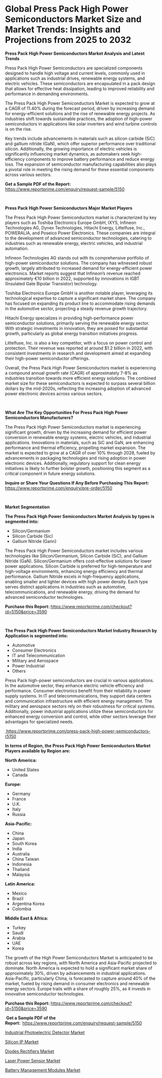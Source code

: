 <p><h1>Global Press Pack High Power Semiconductors Market Size and Market Trends: Insights and Projections from 2025 to 2032</h1></p><p><strong>Press Pack High Power Semiconductors Market Analysis and Latest Trends</strong></p>
<p><p>Press Pack High Power Semiconductors are specialized components designed to handle high voltage and current levels, commonly used in applications such as industrial drives, renewable energy systems, and electric vehicles. These semiconductors are encapsulated in a pack design that allows for effective heat dissipation, leading to improved reliability and performance in demanding environments.</p><p>The Press Pack High Power Semiconductors Market is expected to grow at a CAGR of 11.40% during the forecast period, driven by increasing demand for energy-efficient solutions and the rise of renewable energy projects. As industries shift towards sustainable practices, the adoption of high-power semiconductors in applications like solar inverters and wind turbine controls is on the rise. </p><p>Key trends include advancements in materials such as silicon carbide (SiC) and gallium nitride (GaN), which offer superior performance over traditional silicon. Additionally, the growing importance of electric vehicles is significantly influencing market dynamics, as automakers seek high-efficiency components to improve battery performance and reduce energy loss. The expansion of semiconductor manufacturing capabilities also plays a pivotal role in meeting the rising demand for these essential components across various sectors.</p></p>
<p><strong>Get a Sample PDF of the Report:&nbsp;</strong> <a href="https://www.reportprime.com/enquiry/request-sample/5150?utm_campaign=41&utm_medium=2&utm_source=Github&utm_content=ia&utm_term=19032025&utm_id=press-pack-high-power-semiconductors">https://www.reportprime.com/enquiry/request-sample/5150</a></p>
<p>&nbsp;</p>
<p><strong>Press Pack High Power Semiconductors Major Market Players</strong></p>
<p><p>The Press Pack High Power Semiconductors market is characterized by key players such as Toshiba Electronics Europe GmbH, IXYS, Infineon Technologies AG, Dynex Technologies, Hitachi Energy, Littelfuse, Inc., POWERALIA, and Poseico Power Electronics. These companies are integral to the development of advanced semiconductor technologies, catering to industries such as renewable energy, electric vehicles, and industrial automation.</p><p>Infineon Technologies AG stands out with its comprehensive portfolio of high-power semiconductor solutions. The company has witnessed robust growth, largely attributed to increased demand for energy-efficient power electronics. Market reports suggest that Infineon’s revenue reached approximately €10 billion in 2022, supported by innovations in IGBT (Insulated Gate Bipolar Transistor) technology.</p><p>Toshiba Electronics Europe GmbH is another notable player, leveraging its technological expertise to capture a significant market share. The company has focused on expanding its product line to accommodate rising demands in the automotive sector, projecting a steady revenue growth trajectory.</p><p>Hitachi Energy specializes in providing high-performance power semiconductor solutions, primarily serving the renewable energy sector. With strategic investments in innovation, they are poised for substantial growth, particularly as global energy transition initiatives progress.</p><p>Littelfuse, Inc. is also a key competitor, with a focus on power control and protection. Their revenue was reported at around $1.2 billion in 2022, with consistent investments in research and development aimed at expanding their high-power semiconductor offerings.</p><p>Overall, the Press Pack High Power Semiconductors market is experiencing a compound annual growth rate (CAGR) of approximately 7-8% as industries transition towards more efficient energy solutions. The combined market size for these semiconductors is expected to surpass several billion dollars by the mid-2020s, reflecting the increasing adoption of advanced power electronic devices across various sectors.</p></p>
<p>&nbsp;</p>
<p><strong>What Are The Key Opportunities For Press Pack High Power Semiconductors Manufacturers?</strong></p>
<p><p>The Press Pack High Power Semiconductors market is experiencing significant growth, driven by the increasing demand for efficient power conversion in renewable energy systems, electric vehicles, and industrial applications. Innovations in materials, such as SiC and GaN, are enhancing performance and thermal efficiency, propelling market expansion. The market is expected to grow at a CAGR of over 10% through 2028, fueled by advancements in packaging technologies and rising adoption in power electronic devices. Additionally, regulatory support for clean energy initiatives is likely to further bolster growth, positioning this segment as a critical component in future energy solutions.</p></p>
<p><strong>Inquire or Share Your Questions If Any Before Purchasing This Report:</strong> <a href="https://www.reportprime.com/enquiry/pre-order/5150?utm_campaign=41&utm_medium=2&utm_source=Github&utm_content=ia&utm_term=19032025&utm_id=press-pack-high-power-semiconductors">https://www.reportprime.com/enquiry/pre-order/5150</a></p>
<p>&nbsp;</p>
<p><strong>Market Segmentation</strong></p>
<p><strong>The Press Pack High Power Semiconductors Market Analysis by types is segmented into:</strong></p>
<p><ul><li>Silicon/Germanium</li><li>Silicon Carbide (Sic)</li><li>Gallium Nitride (Gann)</li></ul></p>
<p><p>The Press Pack High Power Semiconductors market includes various technologies like Silicon/Germanium, Silicon Carbide (SiC), and Gallium Nitride (GaN). Silicon/Germanium offers cost-effective solutions for lower power applications. Silicon Carbide is preferred for high-temperature and high-voltage environments, enhancing energy efficiency and thermal performance. Gallium Nitride excels in high-frequency applications, enabling smaller and lighter devices with high power density. Each type serves distinct applications in industries such as automotive, telecommunications, and renewable energy, driving the demand for advanced semiconductor technologies.</p></p>
<p><strong>Purchase this Report:&nbsp;</strong><a href="https://www.reportprime.com/checkout?id=5150&price=3590&utm_campaign=41&utm_medium=2&utm_source=Github&utm_content=ia&utm_term=19032025&utm_id=press-pack-high-power-semiconductors">https://www.reportprime.com/checkout?id=5150&price=3590</a></p>
<p>&nbsp;</p>
<p><strong>The Press Pack High Power Semiconductors Market Industry Research by Application is segmented into:</strong></p>
<p><ul><li>Automotive</li><li>Consumer Electronics</li><li>IT and Telecommunication</li><li>Military and Aerospace</li><li>Power Industrial</li><li>Others</li></ul></p>
<p><p>Press Pack high-power semiconductors are crucial in various applications. In the automotive sector, they enhance electric vehicle efficiency and performance. Consumer electronics benefit from their reliability in power supply systems. In IT and telecommunications, they support data centers and communication infrastructure with efficient energy management. The military and aerospace sectors rely on their robustness for critical systems. Additionally, power industrial applications utilize these semiconductors for enhanced energy conversion and control, while other sectors leverage their advantages for specialized needs.</p></p>
<p><a href="https://www.reportprime.com/press-pack-high-power-semiconductors-r5150?utm_campaign=41&utm_medium=2&utm_source=Github&utm_content=ia&utm_term=19032025&utm_id=press-pack-high-power-semiconductors">&nbsp;https://www.reportprime.com/press-pack-high-power-semiconductors-r5150</a></p>
<p><strong>In terms of Region, the Press Pack High Power Semiconductors Market Players available by Region are:</strong></p>
<p>
    <p> <strong> North America: </strong>
        <ul>
            <li>United States</li>
            <li>Canada</li>
        </ul>
        </p> 
    <p> <strong> Europe: </strong>
        <ul>
            <li>Germany</li>
            <li>France</li>
            <li>U.K.</li>
            <li>Italy</li>
            <li>Russia</li>
        </ul>
        </p> 
    <p> <strong> Asia-Pacific: </strong>
        <ul>
            <li>China</li>
            <li>Japan</li>
            <li>South Korea</li>
            <li>India</li>
            <li>Australia</li>
            <li>China Taiwan</li>
            <li>Indonesia</li>
            <li>Thailand</li>
            <li>Malaysia</li>
        </ul>
        </p> 
    <p> <strong> Latin America: </strong>
        <ul>
            <li>Mexico</li>
            <li>Brazil</li>
            <li>Argentina Korea</li>
            <li>Colombia</li>
        </ul>
        </p> 
    <p> <strong> Middle East & Africa: </strong>
        <ul>
            <li>Turkey</li>
            <li>Saudi</li>
            <li>Arabia</li>
            <li>UAE</li>
            <li>Korea</li>
        </ul>
    </p>
    </p>
<p><p>The growth of the High Power Semiconductors Market is anticipated to be robust across key regions, with North America and Asia-Pacific projected to dominate. North America is expected to hold a significant market share of approximately 30%, driven by advancements in industrial applications. Asia-Pacific, particularly China, is forecasted to capture around 40% of the market, fueled by rising demand in consumer electronics and renewable energy sectors. Europe trails with a share of roughly 25%, as it invests in innovative semiconductor technologies.</p></p>
<p><strong>Purchase this Report: </strong><a href="https://www.reportprime.com/checkout?id=5150&price=3590&utm_campaign=41&utm_medium=2&utm_source=Github&utm_content=ia&utm_term=19032025&utm_id=press-pack-high-power-semiconductors">https://www.reportprime.com/checkout?id=5150&price=3590</a></p>
<p>&nbsp;<strong>Get a Sample PDF of the Report:&nbsp;&nbsp;</strong><a href="https://www.reportprime.com/enquiry/request-sample/5150?utm_campaign=41&utm_medium=2&utm_source=Github&utm_content=ia&utm_term=19032025&utm_id=press-pack-high-power-semiconductors">https://www.reportprime.com/enquiry/request-sample/5150</a></p>
<p><strong></strong></p>
<p><p><a href="https://github.com/naingbiner7i/Market-Research-Report-List-1/blob/main/industrial-photoelectric-detector-market.md?utm_campaign=41&utm_medium=2&utm_source=Github&utm_content=ia&utm_term=19032025&utm_id=press-pack-high-power-semiconductors">Industrial Photoelectric Detector Market</a></p><p><a href="https://github.com/zdybelzinn/Market-Research-Report-List-1/blob/main/silicon-ip-market.md?utm_campaign=41&utm_medium=2&utm_source=Github&utm_content=ia&utm_term=19032025&utm_id=press-pack-high-power-semiconductors">Silicon IP Market</a></p><p><a href="https://github.com/tabormahay2f/Market-Research-Report-List-1/blob/main/diodes-rectifiers-market.md?utm_campaign=41&utm_medium=2&utm_source=Github&utm_content=ia&utm_term=19032025&utm_id=press-pack-high-power-semiconductors">Diodes Rectifiers Market</a></p><p><a href="https://github.com/siwerhommer97/Market-Research-Report-List-1/blob/main/laser-power-sensor-market.md?utm_campaign=41&utm_medium=2&utm_source=Github&utm_content=ia&utm_term=19032025&utm_id=press-pack-high-power-semiconductors">Laser Power Sensor Market</a></p><p><a href="https://github.com/ilanarohalgh/Market-Research-Report-List-1/blob/main/battery-management-modules-market.md?utm_campaign=41&utm_medium=2&utm_source=Github&utm_content=ia&utm_term=19032025&utm_id=press-pack-high-power-semiconductors">Battery Management Modules Market</a></p></p>